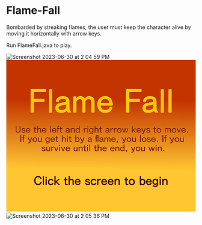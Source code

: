 # Flame-Fall
Bombarded by streaking flames, the user must keep the character alive by moving it horizontally with arrow keys. 

Run FlameFall.java to play.

<img width="700" alt="Screenshot 2023-06-30 at 2 04 59 PM" src="https://github.com/jluo3364/Flame-Fall/assets/77076660/3c99ef2e-4397-4aec-b64c-bc11b682f368">

<img width="700" alt="game start page" src="src/img/start.png">

<img width="700" alt="Screenshot 2023-06-30 at 2 05 36 PM" src="https://github.com/jluo3364/Flame-Fall/assets/77076660/038280d2-5521-442e-a3ff-6a06f89f475e">
